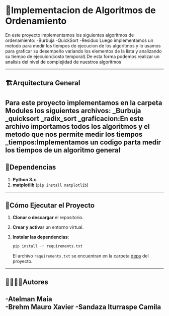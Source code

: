 # 🐍Implementacion de Algoritmos de Ordenamiento 
En este proyecto implementamos los siguientes algoritmos de ordenamiento:
   -Burbuja
   -QuickSort
   -Residuo
Luego implementamos un metodo para medir los tiempos de ejecucion de los algoritmos y lo usamos para graficar su desempeño variando los elementos de la lista y analizando su tiempo de ejecuion(costo temporal).De esta forma podemos realizar un analisis del nivel de complejidad de nuestros algoritmos 

---
## 🏗Arquitectura General

Para este proyecto implementamos en la carpeta Modules los siguientes archivos:
_Burbuja
_quicksort
_radix_sort
_graficacion:En este archivo importamos todos los algoritmos y el metodo que nos permite medir los tiempos 
_tiempos:Implementamos un codigo parta medir los tiempos de un algoritmo general 
---
## 📑Dependencias

1. **Python 3.x**
2. **matplotlib** (`pip install matplotlib`)


---
## 🚀Cómo Ejecutar el Proyecto
1. **Clonar o descargar** el repositorio.

2. **Crear y activar** un entorno virtual.

3. **Instalar las dependencias**:
   ```bash
   pip install -r requirements.txt
   ```
   El archivo `requirements.txt` se encuentran en la carpeta [deps](./deps) del proyecto.

---
## 🙎‍♀️🙎‍♂️Autores

-Atelman Maia  
-Brehm Mauro Xavier 
-Sandaza  Iturraspe Camila
---

>
